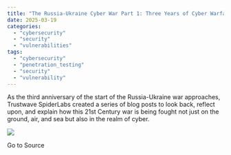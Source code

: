 ```yaml
---
title: "The Russia-Ukraine Cyber War Part 1: Three Years of Cyber Warfare"
date: 2025-03-19
categories: 
  - "cybersecurity"
  - "security"
  - "vulnerabilities"
tags: 
  - "cybersecurity"
  - "penetration_testing"
  - "security"
  - "vulnerability"
---
```


As the third anniversary of the start of the Russia-Ukraine war approaches, Trustwave SpiderLabs created a series of blog posts to look back, reflect upon, and explain how this 21st Century war is being fought not just on the ground, air, and sea but also in the realm of cyber.

![](https://track.hubspot.com/__ptq.gif?a=21158977&k=14&r=https%3A%2F%2Fwww.trustwave.com%2Fen-us%2Fresources%2Fblogs%2Fspiderlabs-blog%2Fthree-years-of-cyber-warfare-how-digital-attacks-have-shaped-the-russia-ukraine-war%2F&bu=https%253A%252F%252Fwww.trustwave.com%252Fen-us%252Fresources%252Fblogs%252Fspiderlabs-blog&bvt=rss)

Go to Source
